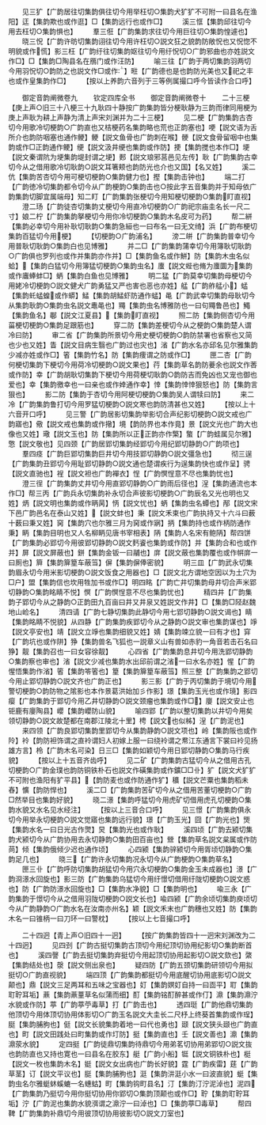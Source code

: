 <!-- { "loadSidebar": true } -->
　　见三犷【广韵居往切集韵俱往切今用举枉切○集韵犬犷犷不可附一曰县名在渔阳】迋【集韵欺也或作逛】□【集韵远行也或作□】
　　溪三恇【集韵邱往切今用去枉切○集韵惧也】
　　羣三俇【广韵集韵求往切今用巨往切○集韵惶遽也】
　　晓三怳【广韵许昉切集韵诩往切今用许枉切○説文狂之貌韵防敞怳也又怳惚不明貌或作慌】影三枉【广韵纡往切集韵妪往切今用纡怳切○广韵邪曲也亦姓説文作□】□【集韵□陶县名在鴈门或作汪防】
　　喻三往【广韵于两切集韵羽两切今用羽怳切○韵防之也説文作□或作】暀【广韵德也是也韵防光美也又祀之丰也或作皇集韵作□】
　　【按以上养韵六音列于三等例属撮口呼今皆读作合口呼】












　　御定音韵阐微卷九
　　钦定四库全书
　　御定音韵阐微卷十
　　二十三梗【庚上声○旧三十八梗三十九耿四十静按广韵集韵皆分梗耿静为三韵而律同用梗为庚上声耿为耕上声静为清上声宋刘渊并为二十三梗】
　　见二梗【广韵集韵古杏切今用歌冷切梗韵○广韵直也又桔梗药名集韵略也荒也正韵塞也】哽【説文语为舌所介也韵防咽塞也通作鲠】鲠【説文鱼骨也广韵刺在喉】骾【説文食骨留咽中也集韵或作□正韵通作鲠】绠【説文汲井绠也集韵或作防】挭【集韵搅也本作□】埂【説文秦谓阬为埂集韵堤封谓之埂】郠【説文琅邪莒邑见左传】耿【广韵集韵古幸切今从之借用歌冷切耿韵○説文耳箸颊也韵防光也介也又国】【名又姓】
　　溪二伉【集韵苦杏切今用可梗切梗韵○集韵健力也】摼【集韵击钟也】
　　端二打【广韵徳冷切集韵都令切今从广韵梗韵○集韵击也○按此字五音集韵并于知母依广韵集韵切脚宜属端母】知二盯【广韵集韵张梗切今用知梗切梗韵○集韵盯直视】
　　澄二玚【广韵徒杏切集韵丈梗切今用直冷切梗韵○广韵祀宗庙圭名长一尺二寸】娘二柠【广韵集韵拏梗切今用你冷切梗韵○集韵木名皮可为药】
　　帮二絣【集韵必幸切今用补耿切耿韵○集韵急絙也一曰布名一曰无文绮】浜【广韵布梗切集韵百猛切今用梗】
　　【切梗韵○广韵浦名】
　　滂二皏【广韵集韵普幸切今用普耿切耿韵○集韵白也见博雅】
　　并二□【广韵集韵蒲幸切今用簿耿切耿韵○广韵俱也罗列也或作并集韵亦作并】□【集韵鱼名或作鮩】防【集韵木虫名似蛤】【集韵白猛切今用簿猛切梗韵○集韵虫名】螷【説文蜌也脩为螷圜为集韵或作蠯蜯蚌□】蛃【集韵白鱼也见博雅】
　　明二猛【广韵莫幸切集韵母梗切今用姥冷切梗韵○説文健犬广韵勇猛又严也害也恶也亦姓】艋【广韵舴艋小】蜢【集韵虴蜢蝗或作蟒】鯭【集韵胡鯭虾防通作蜢】黾【广韵武幸切集韵母耿切今从集韵耿韵○集韵虫名説文鼃黾也】鼆【集韵虫名博雅防也一曰句鼆鲁邑也】鱦【集韵鱼名】鄳【説文江夏县】【集韵盯直视】
　　照二防【集韵侧杏切今用菑梗切梗韵○集韵足跟筋也】
　　穿二防【集韵差梗切今从之梗韵○集韵楚人谓冷曰防】
　　审二省【广韵集韵所景切今用史梗切梗韵○韵防禁署也省察也又简也少也又姓】眚【説文目病生翳也广韵过也灾也】渻【广韵水名亦邱名见尔雅集韵少减亦姓或作□】箵【集韵竹名】防【集韵痩谓之防或作□】
　　匣二杏【广韵何梗切集韵下梗切今用荷冷切梗韵○説文果也】荇【集韵草名韵防菨余也説文作莕或作防】幸【广韵胡耿切集韵下梗切今用荷梗切耿韵○韵防吉而免凶也又宠也御也爱也】幸【集韵徼幸也一曰亲也或作婞通作幸】悻【集韵悻悻狠怒也】防【集韵言狠也】
　　影二防【集韵于杏切今用阿梗切梗韵○集韵吴人谓犊曰防】
　　来二冷【广韵集韵鲁打切今用罗猛切梗韵○説文寒也韵防清甚也又姓】
　　【按以上十六音开口呼】
　　见三警【广韵居影切集韵举影切合声纪影切梗韵○説文戒也广韵寤也】儆【説文戒也集韵或作擏】境【韵防界也本作竟】景【説文光也广韵大也像也又姓】璥【説文玉也】防【集韵所以正正韵亦作檠】蟼【广韵蛙属见尔雅】憼【説文敬也】见四颈【广韵居郢切集韵经郢切今用纪郢切静韵○广韵项也】
　　羣四痉【广韵巨郢切集韵巨井切今用技郢切静韵○説文彊急也】
　　彻三逞【广韵集韵丑郢切今用耻郢切静韵○説文通也楚谓疾行为逞集韵快也或作呈】骋【説文直驰也】裎【説文袒也广韵襌衣】悜【广韵慏悜意不尽也集韵忧也】
　　澄三徎【广韵集韵丈井切今用直郢切静韵○广韵雨后径也】浧【集韵通流也本作□】帮三丙【广韵兵永切集韵补永切合声彼影切梗韵○广韵辰名又光也明也又姓】炳【説文明也集韵或作昞昺】怲【説文忧也】蛃【集韵虫名蟫也】邴【説文宋下邑广韵邑名在泰山又姓】【説文蚌也】秉【説文禾束也广韵执持又十六斗曰薮十薮曰秉又姓】窉【集韵穴也尔雅三月为窉或作寎】抦【集韵持也或作柄防通作秉】眪【集韵目明也又人名柳眪见唐书宰相表】陃【集韵人名宋有鲍陃】帮四饼【广韵集韵必郢切今用彼郢切静韵○説文麫餈也集韵或作防】并【集韵合和也或作并】屏【説文屏蔽也】鉼【集韵金钣一曰鬴也】庰【説文蔽也集韵覆也或作帲庰一曰厠也】簈【集韵箳篂车蔽筜】偋【集韵偋俸密貌】
　　明三皿【广韵武永切集韵眉永切今用米影切梗韵○説文饭食之用器也】□【説文北方谓地空因以为土穴为□户】盟【集韵信也坎用牲加书或作□】明四眳【广韵亡井切集韵母井切合声米郢切静韵○集韵眳睛不悦】慏【广韵慏悜意不尽也集韵忧也】
　　精四井【广韵集韵子郢切今从之静韵○正韵田九百亩曰井又井泉又姓説文作井】□【集韵□陉赵魏地山崄名】
　　清四请【广韵七静切集韵此静切今用七郢切静韵○説文谒也】睛【集韵眳睛不悦貌】从四静【广韵集韵疾郢切今从之静韵○説文审也集韵谋也】竫【説文亭安也】靖【説文立竫也集韵细貌又姓】婧【集韵竦立貌一曰有才也】穽【广韵坑也或作阱】狰【集韵兽名飞狐也一説章义山有兽如赤豹一角音若击石名曰狰】靓【集韵召也一曰女容徐靓】
　　心四省【广韵集韵息井切今用洗郢切静韵○集韵察也审也】渻【説文少减也集韵水出邱前谓之渻一曰水名亦姓】惺【广韵惺悟集韵作渻】箵【集韵笭箵也】篂【集韵箳篂车蔽筜】照三整【广韵集韵之郢切今用止郢切静韵○説文齐也广韵正也】
　　影三影【广韵于丙切集韵于境切今用警切梗韵○韵防物之隂影也本作景葛洪始加彡作影】璟【集韵玉光也或作璄】影四瘿【广韵集韵于郢切今用乙井切静韵○説文颈瘤也集韵或作□】廮【説文安止也钜鹿有廮陶县】巊【集韵巊防山貌】
　　喻四郢【广韵以整切集韵以井切今用矣领切静韵○説文故楚都在南郡江陵北十里】梬【説文也似柹】浧【广韵泥也】
　　来四领【广韵良郢切集韵里郢切今从集韵静韵○説文项也】岭【集韵阪也或作阾】袊【韵防袒饰谓之直袊谓妇人初嫁上服一曰绕袊谓之帬江东通言下裳曰袊见扬雄方言】柃【广韵木名可染】日三□【集韵如颖切今用日郢切静韵○集韵马行疾貌】
　　【按以上十五音齐齿呼】
　　见二矿【广韵集韵古猛切今从之借用古孔切梗韵○广韵金璞也韵防铜铁朴石也説文作磺集韵或作鑛□□卝】犷【説文犬犷犷不可附也渔阳有犷平县】【韵防麦也或作防通作犷】穬【説文芒粟也集韵稻未舂】懭【韵防悍也】
　　溪二□【广韵集韵苦矿切今从之借用苦董切梗韵○广韵□然举目也集韵好貌】
　　晓二澋【集韵呼猛切今用虎矿切借用虎孔切梗韵○集韵水貌又水名见水经注】
　　【按以上三音合口呼】
　　见三憬【广韵集韵俱永切今用举永切梗韵○説文觉寤也集韵远行貌】璟【广韵玉光】囧【广韵光也】煚【集韵水名一曰日光古作煛】炅【集韵光也或作耿】
　　溪四顷【广韵去颍切集韵犬颍切今从广韵协用去永切静韵○集韵田百亩也】檾【集韵草名説文枲属或作防苘】倾【集韵俄倾少迟也通作顷】
　　心四颍【集韵骍颍切今用胥顷切静韵○集韵足几也】
　　晓三【广韵许永切集韵况永切今从广韵梗韵○集韵草名】
　　匣三卝【广韵呼防切集韵胡猛切今用穴永切梗韵○集韵金玉未成器也】澋【广韵浻澋水回旋也】影三防【广韵集韵乌猛切今用纡憬切借用纡陇切梗韵○説文惑也】防【广韵防澋水回旋也】□【集韵水净貌】□【集韵明也】
　　喩三永【广韵集韵于憬切今从之借用羽陇切梗韵○説文长也】喩四颍【广韵余顷切集韵庾顷切今从广韵静韵○广韵水名在汝南亦州名】颖【説文禾末也广韵穗也又姓】防【集韵木名一曰锥柄一曰刀环一曰警枕】
　　【按以上七音撮口呼】





　　二十四迥【青上声○旧四十一迥】
　　【按广韵集韵皆四十一迥宋刘渊改为二十四迥】
　　见四刭【广韵古挺切集韵古顶切今用纪顶切协用纪影切○集韵断首也】
　　溪四謦【广韵去挺切集韵弃挺切今用起顶切协用起影切○説文欬也】綮【集韵结处也】漀【説文侧出泉也】
　　疑四防【广韵五颈切集韵研领切今用拟挺切○广韵直视貌】
　　端四顶【广韵集韵都挺切今用底醒切协用底影切○説文颠也】鼎【説文三足两耳和五味之宝器也】奵【集韵嫇奵自持一曰靣平】耵【集韵耵聍耳垢】薡【集韵薡蕫草名似蒲而细】酊【集韵铭酊醉甚或作仃】濎【集韵濎泞水貌或作防】葶【广韵葶苧毒草】打【广韵击也】
　　透四珽【广韵他鼎切集韵他顶切今用体顶切协用体影切○广韵玉名説文大圭长二尺杼上终葵首集韵或作珵】脡【集韵脯朐也】侹【説文长貌集韵着地一曰代也勇也】颋【説文狭头颋也广韵直也】町【説文田践处曰町集韵或作圢防】挺【集韵直也】壬【説文善也】濎【集韵濎荥水貌】
　　定四挺【广韵徒鼎切集韵待鼎切今用弟茗切协用弟郢切○説文抜也韵防直也又持也寛也一曰县名在胶东】艇【广韵小船】铤【説文铜铁朴也】梃【説文一枚也集韵木名】娗【説文女出病也广韵长好貌】霆【广韵疾雷】莛【广韵草茎】订【説文平议也】脡【集韵脯胊也】涏【集韵汫涏小水一曰波直貌】蜓【集韵虫名尔雅蜓蚞螇螰一名蟪蛄】町【集韵钩町县名】汀【集韵汀泞泥淖也】泥四【广韵集韵乃挺切今用你挺切协用你郢切○集韵顶颠也或作□】聍【集韵耵聍耳垢】泞【广韵泥也集韵水貌渳谓之濎泞一曰淖也】□【集韵葶□毒草】
　　帮四鞞【广韵集韵补鼎切今用彼顶切协用彼影切○説文刀室也】
